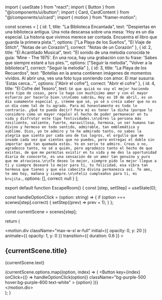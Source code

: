 import { useState } from "react";
import { Button } from "@/components/ui/button";
import { Card, CardContent } from "@/components/ui/card";
import { motion } from "framer-motion";

const scenes = [
  {
    id: 1,
    title: "La Biblioteca Encantada",
    text: "Despiertas en una biblioteca antigua. Una nota descansa sobre una mesa: 'Hoy es un día especial. La historia que vivimos merece ser contada. Encuentra el libro que guarda la primera pista.'",
    options: ["La Playa de los Sueños", "El Viaje de Stitch", "Notas de un Corazón"],
    correct: "Notas de un Corazón"
  },
  {
    id: 2,
    title: "El Acantilado Musical",
    text: "El sonido de una melodía conocida te guía: 'Mine - The 1975'. En una roca, hay una grabación con tu frase: 'Sabes que siempre estaré a tus pies.'",
    options: ["Seguir la melodía", "Volver a la biblioteca"],
    correct: "Seguir la melodía"
  },
  {
    id: 3,
    title: "La Playa de los Recuerdos",
    text: "Botellas en la arena contienen imágenes de momentos vividos. Al abrir una, ves una foto tuya sonriendo con amor. El mar susurra: 'Estás cerca...'",
    options: ["Abrir el cofre"],
    correct: "Abrir el cofre"
  },
  {
    id: 4,
    title: "El Cofre del Tesoro",
    text: `Sé que quizá no soy el mejor haciendo este tipo de cosas, pero lo hago con muchísimo amor y con el mayor esfuerzo por hacerlo bien.\n\nComo sabrás… Hoy es 10 de abril, es un día sumamente especial y, créeme que sé, yo sé o creía saber que no es un día como tal de tu agrado. Para mí honestamente es todo lo contrario. ¿Qué te puedo decir? Para mí es tener la dicha (porque lo considero como un mayor regalo) el hecho de poder permanecer en tu vida y disfrutar este tipo festividades.\n\nEres la persona más resiliente, valiente, fuerte, maravillosa, hermosa, un ser humano tan divino y hermoso en todo sentido, admirable, tan emblemática y sublime. Dios, yo te admiro y te he admirado tanto, no sabes la alegría que siento por cada uno de tus logros, el orgullo que me invade cada vez que sientes que no puedes, pero entregas el doble sin importar qué tan quemada estás. Yo en serio te admiro. Creas o no, agradezco tanto, no sé a quién, pero agradezco tanto el hecho de que existas, de que me permitas existir en tu vida y me des la oportunidad diaria de conocerte, es una sensación de un amor tan genuino y puro que me atraviesa.\n\nTe deseo lo mejor, siempre pido lo mejor llegue a ti y siempre desearé lo mejor para ti, tu felicidad, esa vibra tan hermosa que tienes y que esa cabecita divina permanezca así. Te amo, te amo hoy, mañana y siempre.\n\nFeliz cumpleaños para ti, mi brujita.`,
    options: [],
    correct: null
  }
];

export default function EscapeRoom() {
  const [step, setStep] = useState(0);

  const handleOptionClick = (option: string) => {
    if (option === scenes[step].correct) {
      setStep((prev) => prev + 1);
    }
  };

  const currentScene = scenes[step];

  return (
    <div className="min-h-screen bg-gradient-to-br from-blue-100 to-purple-200 p-6 flex flex-col items-center justify-center text-center">
      <motion.div
        className="max-w-xl w-full"
        initial={{ opacity: 0, y: 20 }}
        animate={{ opacity: 1, y: 0 }}
        transition={{ duration: 0.6 }}
      >
        <Card className="rounded-2xl shadow-xl p-4">
          <CardContent>
            <h2 className="text-2xl font-semibold mb-4">{currentScene.title}</h2>
            <p className="mb-6 whitespace-pre-line">{currentScene.text}</p>
            <div className="flex flex-col gap-2">
              {currentScene.options.map((option, index) => (
                <Button
                  key={index}
                  onClick={() => handleOptionClick(option)}
                  className="bg-purple-500 hover:bg-purple-600 text-white"
                >
                  {option}
                </Button>
              ))}
            </div>
          </CardContent>
        </Card>
      </motion.div>
    </div>
  );
}
